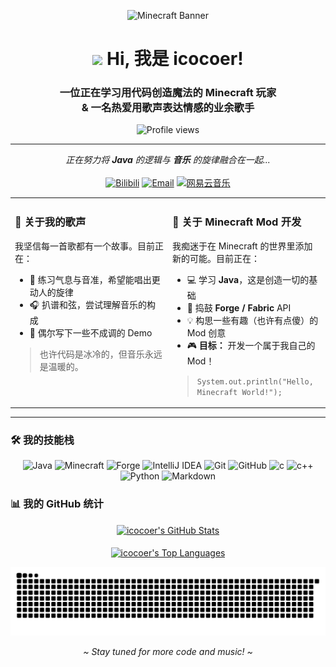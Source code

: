 <p align="center">
  <img src="https://www.minecraft.net/content/dam/minecraftnet/games/minecraft/logos/Global-Header_MCCB-Logo_300x51.svg" alt="Minecraft Banner" width="800"/>
</p>

<h1 align="center">
  <img src="https://raw.githubusercontent.com/MartinHeinz/MartinHeinz/master/wave.gif" width="30px">
  Hi, 我是 icocoer!
</h1>

<h3 align="center">
  一位正在学习用代码创造魔法的 Minecraft 玩家 
  <br>
  & 一名热爱用歌声表达情感的业余歌手
</h3>

<p align="center">
  <img src="https://komarev.com/ghpvc/?username=icocoer&label=PROFILE+VIEWS&color=blueviolet&style=flat-square" alt="Profile views" />
</p>

<hr>

<p align="center">
  <em>正在努力将 <strong>Java</strong> 的逻辑与 <strong>音乐</strong> 的旋律融合在一起...</em>
  <br><br>
  <a href="https://space.bilibili.com/115476220"><img src="https://img.shields.io/badge/Bilibili-B站-ff69b4?style=for-the-badge&logo=bilibili&logoColor=white" alt="Bilibili"></a>
  <a href="mailto:icocoer@hotmail.com"><img src="https://img.shields.io/badge/Email-联系我-blue?style=for-the-badge&logo=gmail&logoColor=white" alt="Email"></a>
  <a href="https://music.163.com/#/user/home?id=1414491677"><img src="https://img.shields.io/badge/Music-%E7%BD%91%E6%98%93%E4%BA%91%E9%9F%B3%E4%B9%90-green?style=for-the-badge&logo=tencent-qq&logoColor=white" alt="网易云音乐"></a>
</p>

<table align="center">
<tr>
<td valign="top" width="50%">

### 🎵 关于我的歌声

我坚信每一首歌都有一个故事。目前正在：
- 🎤 练习气息与音准，希望能唱出更动人的旋律
- 🎧 扒谱和弦，尝试理解音乐的构成
- 🎼 偶尔写下一些不成调的 Demo

> 也许代码是冰冷的，但音乐永远是温暖的。

</td>
<td valign="top" width="50%">

### 💎 关于 Minecraft Mod 开发

我痴迷于在 Minecraft 的世界里添加新的可能。目前正在：
- 💻 学习 **Java**，这是创造一切的基础
- 🧱 捣鼓 **Forge / Fabric** API
- 💡 构思一些有趣（也许有点傻）的 Mod 创意
- 🎮 **目标：** 开发一个属于我自己的 Mod！

> `System.out.println("Hello, Minecraft World!");`

</td>
</tr>
</table>

<hr>

### 🛠️ 我的技能栈

<p align="center">
  <img src="https://img.shields.io/badge/Java-ED8B00?style=for-the-badge&logo=openjdk&logoColor=white" alt="Java">
  <img src="https://img.shields.io/badge/Minecraft-67954F?style=for-the-badge&logo=minecraft&logoColor=white" alt="Minecraft">
  <img src="https://img.shields.io/badge/Forge-orange?style=for-the-badge" alt="Forge">
  <img src="https://img.shields.io/badge/IntelliJ_IDEA-000000?style=for-the-badge&logo=intellij-idea&logoColor=white" alt="IntelliJ IDEA">
  <img src="https://img.shields.io/badge/Git-F05032?style=for-the-badge&logo=git&logoColor=white" alt="Git">
  <img src="https://img.shields.io/badge/GitHub-181717?style=for-the-badge&logo=github&logoColor=white" alt="GitHub">
  <img src="https://img.shields.io/badge/C-66CCFF?style=for-the-badge&logo=C&logoColor=white" alt="c">
  <img src="https://img.shields.io/badge/C++-00599C?style=for-the-badge&logo=c%2B%2B&logoColor=white" alt="c++">
  <img src="https://img.shields.io/badge/Python-3776AB?style=for-the-badge&logo=python&logoColor=white" alt="Python">
  <img src="https://img.shields.io/badge/Markdown-000000?style=for-the-badge&logo=markdown&logoColor=white" alt="Markdown">
</p>

### 📊 我的 GitHub 统计

<p align="center">
  <a href="https://github.com/anuraghazra/github-readme-stats">
    <img align="center" src="https://github-readme-stats.vercel.app/api?username=icocoer&show_icons=true&locale=cn&theme=dracula&card_width=450" alt="icocoer's GitHub Stats"/>
  </a>
  <br><br>
  <a href="https://github.com/anuraghazra/github-readme-stats">
    <img align="center" src="https://github-readme-stats.vercel.app/api/top-langs/?username=icocoer&layout=compact&locale=cn&theme=dracula&card_width=450" alt="icocoer's Top Languages"/>
  </a>
</p>

<p align="center">
  <img src="https://github.com/icocoer/icocoer/raw/output/github-contribution-grid-snake.svg" alt="snake">
</p>

<p align="center">
  <em>~ Stay tuned for more code and music! ~</em>
</p>
